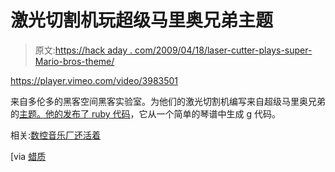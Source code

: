 # 激光切割机玩超级马里奥兄弟主题

> 原文:[https://hack aday . com/2009/04/18/laser-cutter-plays-super-Mario-bros-theme/](https://hackaday.com/2009/04/18/laser-cutter-plays-super-mario-bros-theme/)

<https://player.vimeo.com/video/3983501>

</div> <p>来自多伦多的黑客空间黑客实验室。为他们的激光切割机编写来自超级马里奥兄弟的<a href="http://hacklab.to/archives/another-musical-variation/" target="_blank">主题。他的</a><a href="http://github.com/jedediah/lasermuzak/tree/master" target="_blank">发布了 ruby 代码</a>，它从一个简单的琴谱中生成 g 代码。</p> <p>相关:<a href="http://hackaday.com/2009/04/03/cnc-music-factory-still-alive/">数控音乐厂还活着</a></p> <p>[via <a href="http://waxy.org/links/" target="_blank">蜡质</a></p> </body> </html>